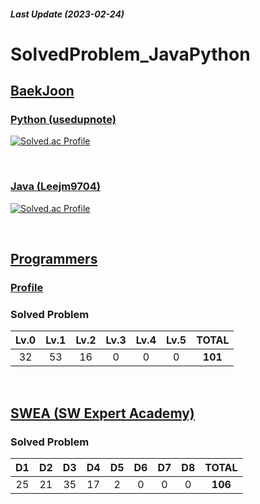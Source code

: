 ##### Last Update (2023-02-24)

# SolvedProblem_JavaPython

## <a href = "https://www.acmicpc.net/"> BaekJoon </a>
### <a href = "https://www.acmicpc.net/user/usedupnote"> Python (usedupnote) </a>

[![Solved.ac Profile](http://mazassumnida.wtf/api/v2/generate_badge?boj=usedupnote)](https://solved.ac/usedupnote/)

<br>

### <a href = "https://www.acmicpc.net/user/leejm9704"> Java (Leejm9704) </a>

[![Solved.ac Profile](http://mazassumnida.wtf/api/v2/generate_badge?boj=leejm9704)](https://solved.ac/leejm9704/)

<br>

## <a href = "https://programmers.co.kr/?utm_source=google&utm_medium=cpc&utm_campaign=brand_prgms_pc&gclid=Cj0KCQiAw8OeBhCeARIsAGxWtUyIohP4MNShzOqMw2Jjrs_2US8ph7JdeK2FLC3z_ZxoW9sdedNClecaAnUfEALw_wcB"> Programmers </a>

### <a href = "https://career.programmers.co.kr/pr/leejm9704_9179"> Profile </a>

### Solved Problem
 | Lv.0 | Lv.1 | Lv.2 | Lv.3 | Lv.4 | Lv.5 | **TOTAL** |
|:--:|:--:|:--:|:--:|:--:|:--:|:--:|
| 32 | 53 | 16 | 0 | 0 | 0 |**101**|

<br>

## <a href = "https://swexpertacademy.com/main/main.do"> SWEA (SW Expert Academy) </a>


### Solved Problem
| D1 | D2 | D3 | D4 | D5 | D6 | D7 | D8 | **TOTAL** |
|:--:|:--:|:--:|:--:|:--:|:--:|:--:|:--:|:--:|
| 25 | 21 | 35 | 17 | 2 | 0 | 0 | 0 |**106**|
